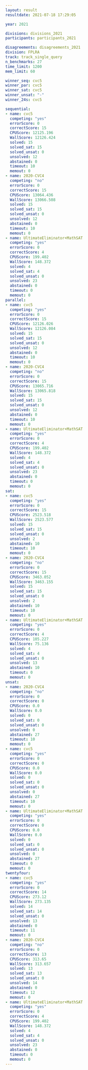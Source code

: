 ```yaml
---
layout: result
resultdate: 2021-07-18 17:29:05

year: 2021

divisions: divisions_2021
participants: participants_2021

disagreements: disagreements_2021
division: FPLRA
track: track_single_query
n_benchmarks: 27
time_limit: 1200
mem_limit: 60

winner_seq: cvc5
winner_par: cvc5
winner_sat: cvc5
winner_unsat: "-"
winner_24s: cvc5

sequential:
- name: cvc5
  competing: "yes"
  errorScore: 0
  correctScore: 15
  CPUScore: 12125.196
  WallScore: 12126.424
  solved: 15
  solved_sat: 15
  solved_unsat: 0
  unsolved: 12
  abstained: 0
  timeout: 10
  memout: 0
- name: 2020-CVC4
  competing: "no"
  errorScore: 0
  correctScore: 15
  CPUScore: 13064.436
  WallScore: 13066.508
  solved: 15
  solved_sat: 15
  solved_unsat: 0
  unsolved: 12
  abstained: 0
  timeout: 10
  memout: 0
- name: UltimateEliminator+MathSAT
  competing: "yes"
  errorScore: 0
  correctScore: 4
  CPUScore: 199.402
  WallScore: 148.372
  solved: 4
  solved_sat: 4
  solved_unsat: 0
  unsolved: 23
  abstained: 0
  timeout: 0
  memout: 0
parallel:
- name: cvc5
  competing: "yes"
  errorScore: 0
  correctScore: 15
  CPUScore: 12126.026
  WallScore: 12126.084
  solved: 15
  solved_sat: 15
  solved_unsat: 0
  unsolved: 12
  abstained: 0
  timeout: 10
  memout: 0
- name: 2020-CVC4
  competing: "no"
  errorScore: 0
  correctScore: 15
  CPUScore: 13065.716
  WallScore: 13065.818
  solved: 15
  solved_sat: 15
  solved_unsat: 0
  unsolved: 12
  abstained: 0
  timeout: 10
  memout: 0
- name: UltimateEliminator+MathSAT
  competing: "yes"
  errorScore: 0
  correctScore: 4
  CPUScore: 199.402
  WallScore: 148.372
  solved: 4
  solved_sat: 4
  solved_unsat: 0
  unsolved: 23
  abstained: 0
  timeout: 0
  memout: 0
sat:
- name: cvc5
  competing: "yes"
  errorScore: 0
  correctScore: 15
  CPUScore: 2523.518
  WallScore: 2523.577
  solved: 15
  solved_sat: 15
  solved_unsat: 0
  unsolved: 2
  abstained: 10
  timeout: 10
  memout: 0
- name: 2020-CVC4
  competing: "no"
  errorScore: 0
  correctScore: 15
  CPUScore: 3463.052
  WallScore: 3463.155
  solved: 15
  solved_sat: 15
  solved_unsat: 0
  unsolved: 2
  abstained: 10
  timeout: 10
  memout: 0
- name: UltimateEliminator+MathSAT
  competing: "yes"
  errorScore: 0
  correctScore: 4
  CPUScore: 105.227
  WallScore: 75.136
  solved: 4
  solved_sat: 4
  solved_unsat: 0
  unsolved: 13
  abstained: 10
  timeout: 0
  memout: 0
unsat:
- name: 2020-CVC4
  competing: "no"
  errorScore: 0
  correctScore: 0
  CPUScore: 0.0
  WallScore: 0.0
  solved: 0
  solved_sat: 0
  solved_unsat: 0
  unsolved: 0
  abstained: 27
  timeout: 10
  memout: 0
- name: cvc5
  competing: "yes"
  errorScore: 0
  correctScore: 0
  CPUScore: 0.0
  WallScore: 0.0
  solved: 0
  solved_sat: 0
  solved_unsat: 0
  unsolved: 0
  abstained: 27
  timeout: 10
  memout: 0
- name: UltimateEliminator+MathSAT
  competing: "yes"
  errorScore: 0
  correctScore: 0
  CPUScore: 0.0
  WallScore: 0.0
  solved: 0
  solved_sat: 0
  solved_unsat: 0
  unsolved: 0
  abstained: 27
  timeout: 0
  memout: 0
twentyfour:
- name: cvc5
  competing: "yes"
  errorScore: 0
  correctScore: 14
  CPUScore: 273.12
  WallScore: 273.135
  solved: 14
  solved_sat: 14
  solved_unsat: 0
  unsolved: 13
  abstained: 0
  timeout: 11
  memout: 0
- name: 2020-CVC4
  competing: "no"
  errorScore: 0
  correctScore: 13
  CPUScore: 313.65
  WallScore: 313.657
  solved: 13
  solved_sat: 13
  solved_unsat: 0
  unsolved: 14
  abstained: 0
  timeout: 12
  memout: 0
- name: UltimateEliminator+MathSAT
  competing: "yes"
  errorScore: 0
  correctScore: 4
  CPUScore: 199.402
  WallScore: 148.372
  solved: 4
  solved_sat: 4
  solved_unsat: 0
  unsolved: 23
  abstained: 0
  timeout: 0
  memout: 0
---
```

